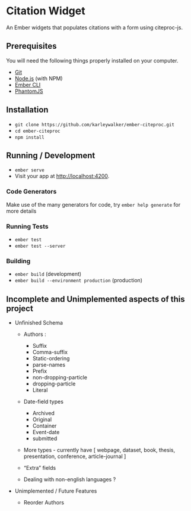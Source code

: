 # Citation Widget

An Ember widgets that populates citations with a form using citeproc-js.

## Prerequisites

You will need the following things properly installed on your computer.

* [Git](https://git-scm.com/)
* [Node.js](https://nodejs.org/) (with NPM)
* [Ember CLI](https://ember-cli.com/)
* [PhantomJS](http://phantomjs.org/)

## Installation

* `git clone https://github.com/karleywalker/ember-citeproc.git`
* `cd ember-citeproc`
* `npm install`

## Running / Development

* `ember serve`
* Visit your app at [http://localhost:4200](http://localhost:4200).

### Code Generators

Make use of the many generators for code, try `ember help generate` for more details

### Running Tests

* `ember test`
* `ember test --server`

### Building

* `ember build` (development)
* `ember build --environment production` (production)

## Incomplete and Unimplemented aspects of this project
* Unfinished Schema
  * Authors :
    * Suffix
    * Comma-suffix
    * Static-ordering
    * parse-names
    * Prefix
    * non-dropping-particle
    * dropping-particle
    * Literal

  * Date-field types
    * Archived
    * Original
    * Container
    * Event-date
    * submitted
  
  * More types - currently have [ webpage, dataset, book, thesis, presentation, conference, article-journal ]
  * “Extra” fields
  * Dealing with non-english languages ?
  
* Unimplemented / Future Features
  * Reorder Authors


